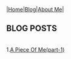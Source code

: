 |[Home](README.md)|[Blog](Blog.md)|[About Me](about.md)|

## BLOG POSTS

<br/>1.[A Piece Of Me(part-1)](Poem.md)

